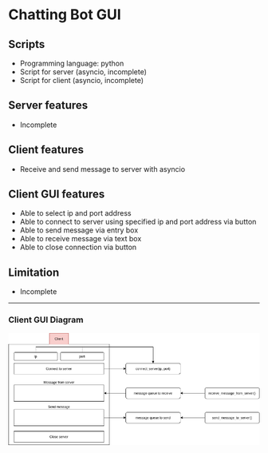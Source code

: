 # Chatting Bot GUI 

## Scripts 
  * Programming language: python
  * Script for server (asyncio, incomplete) 
  * Script for client (asyncio, incomplete) 

## Server features 
  * Incomplete

## Client features
  * Receive and send message to server with asyncio 

## Client GUI features 
  * Able to select ip and port address 
  * Able to connect to server using specified ip and port address via button 
  * Able to send message via entry box 
  * Able to receive message via text box 
  * Able to close connection via button 

## Limitation 
  * Incomplete 
*************************************************************************************************************************************
### Client GUI Diagram 
![Flowchart](https://github.com/seonwoo960000/skill_stack/blob/main/Chatting%20Bot%20Gui/diagrams/gui_client.png)
